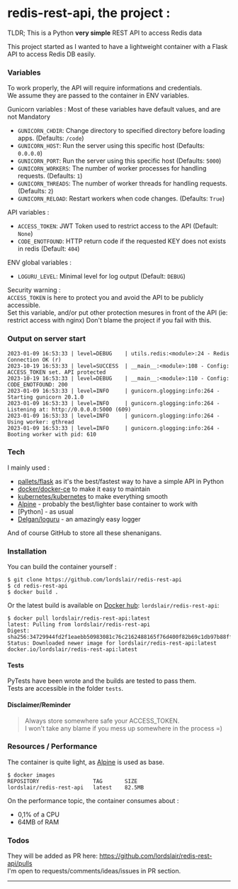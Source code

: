 # redis-rest-api, the project :

TLDR; This is a Python **very simple** REST API to access Redis data

This project started as I wanted to have a lightweight container with a Flask API to access Redis DB easily.  

### Variables

To work properly, the API will require informations and credentials.  
We assume they are passed to the container in ENV variables.

Gunicorn variables :
Most of these variables have default values, and are not Mandatory
- `GUNICORN_CHDIR`: Change directory to specified directory before loading apps. (Defaults: `/code`)
- `GUNICORN_HOST`:  Run the server using this specific host (Defaults: `0.0.0.0`)
- `GUNICORN_PORT`:  Run the server using this specific host (Defaults: `5000`)
- `GUNICORN_WORKERS`: The number of worker processes for handling requests. (Defaults: `1`)
- `GUNICORN_THREADS`: The number of worker threads for handling requests. (Defaults: `2`)
- `GUNICORN_RELOAD`: Restart workers when code changes. (Defaults: `True`)

API variables :
- `ACCESS_TOKEN`: JWT Token used to restrict access to the API (Default: `None`)
- `CODE_ENOTFOUND`: HTTP return code if the requested KEY does not exists in redis (Default: `404`)

ENV global variables :
- `LOGURU_LEVEL`: Minimal level for log output (Default: `DEBUG`)  


Security warning :  
`ACCESS_TOKEN` is here to protect you and avoid the API to be publicly accessible.  
Set this variable, and/or put other protection mesures in front of the API (ie: restrict access with nginx)
Don't blame the project if you fail with this.

### Output on server start

```
2023-01-09 16:53:33 | level=DEBUG    | utils.redis:<module>:24 - Redis Connection OK (r)
2023-10-19 16:53:33 | level=SUCCESS  | __main__:<module>:108 - Config: ACCESS_TOKEN set. API protected
2023-10-19 16:53:33 | level=DEBUG    | __main__:<module>:110 - Config: CODE_ENOTFOUND: 200
2023-01-09 16:53:33 | level=INFO     | gunicorn.glogging:info:264 - Starting gunicorn 20.1.0
2023-01-09 16:53:33 | level=INFO     | gunicorn.glogging:info:264 - Listening at: http://0.0.0.0:5000 (609)
2023-01-09 16:53:33 | level=INFO     | gunicorn.glogging:info:264 - Using worker: gthread
2023-01-09 16:53:33 | level=INFO     | gunicorn.glogging:info:264 - Booting worker with pid: 610
```

### Tech

I mainly used :

* [pallets/flask][flask] as it's the best/fastest way to have a simple API in Python
* [docker/docker-ce][docker] to make it easy to maintain
* [kubernetes/kubernetes][kubernetes] to make everything smooth
* [Alpine][alpine] - probably the best/lighter base container to work with
* [Python] - as usual
* [Delgan/loguru][loguru] - an amazingly easy logger

And of course GitHub to store all these shenanigans.

### Installation

You can build the container yourself :
```
$ git clone https://github.com/lordslair/redis-rest-api
$ cd redis-rest-api
$ docker build .
```

Or the latest build is available on [Docker hub][hub]: `lordslair/redis-rest-api`:
```
$ docker pull lordslair/redis-rest-api:latest
latest: Pulling from lordslair/redis-rest-api
Digest: sha256:34729944fd2f1eaebb50983081c76c2162488165f76d400f82b69c1db97b88ff
Status: Downloaded newer image for lordslair/redis-rest-api:latest
docker.io/lordslair/redis-rest-api:latest
```

#### Tests

PyTests have been wrote and the builds are tested to pass them.  
Tests are accessible in the folder `tests`.  

#### Disclaimer/Reminder

> Always store somewhere safe your ACCESS_TOKEN.  
> I won't take any blame if you mess up somewhere in the process =)  

### Resources / Performance

The container is quite light, as [Alpine][alpine] is used as base.  

```
$ docker images
REPOSITORY                 TAG       SIZE
lordslair/redis-rest-api   latest    82.5MB
```

On the performance topic, the container consumes about :
 - 0,1% of a CPU
 - 64MB of RAM

### Todos

They will be added as PR here: https://github.com/lordslair/redis-rest-api/pulls  
I'm open to requests/comments/ideas/issues in PR section.  

---
   [alpine]: <https://github.com/alpinelinux>
   [docker]: <https://github.com/docker/docker-ce>
   [kubernetes]: <https://github.com/kubernetes/kubernetes>
   [flask]: <https://github.com/pallets/flask>
   [loguru]: <https://github.com/Delgan/loguru>
   [hub]: <https://hub.docker.com/repository/docker/lordslair/redis-rest-api>
